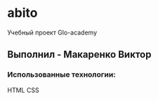# abito
Учебный проект Glo-academy
## Выполнил - Макаренко Виктор
###  Использованные технологии:
HTML
CSS

